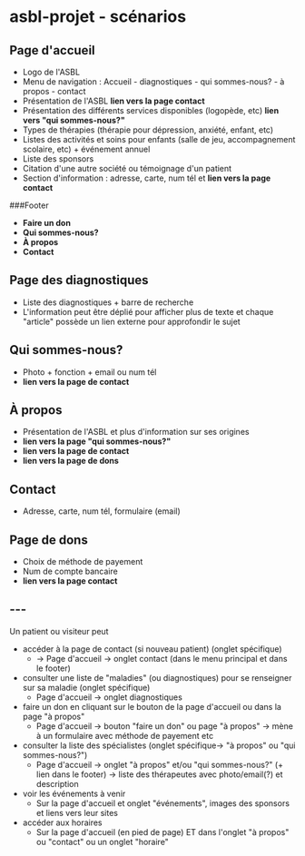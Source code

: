 # asbl-projet - scénarios

## Page d'accueil
* Logo de l'ASBL
* Menu de navigation : Accueil - diagnostiques - qui sommes-nous? - à propos - contact
* Présentation de l'ASBL **lien vers la page contact**
* Présentation des différents services disponibles (logopède, etc) **lien vers "qui sommes-nous?"**
* Types de thérapies (thérapie pour dépression, anxiété, enfant, etc)
* Listes des activités et soins pour enfants (salle de jeu, accompagnement scolaire, etc) + événement annuel
* Liste des sponsors
* Citation d'une autre société ou témoignage d'un patient
* Section d'information : adresse, carte, num tél et **lien vers la page contact**

###Footer
* **Faire un don**
* **Qui sommes-nous?**
* **À propos**
* **Contact**

## Page des diagnostiques
* Liste des diagnostiques + barre de recherche
* L'information peut être déplié pour afficher plus de texte et chaque "article" possède un lien externe pour approfondir le sujet

## Qui sommes-nous?
* Photo + fonction + email ou num tél
* **lien vers la page de contact**

## À propos
* Présentation de l'ASBL et plus d'information sur ses origines
* **lien vers la page "qui sommes-nous?"**
* **lien vers la page de contact**
* **lien vers la page de dons**

## Contact
* Adresse, carte, num tél, formulaire (email)

## Page de dons
* Choix de méthode de payement
* Num de compte bancaire
* **lien vers la page contact**

## ---

Un patient ou visiteur peut 
* accéder à la page de contact (si nouveau patient) (onglet spécifique)
   * -> Page d'accueil -> onglet contact (dans le menu principal et dans le footer)
* consulter une liste de "maladies" (ou diagnostiques) pour se renseigner sur sa maladie (onglet spécifique)
  * Page d'accueil -> onglet diagnostiques
* faire un don en cliquant sur le bouton de la page d'accueil ou dans la page "à propos"
  * Page d'accueil -> bouton "faire un don" ou page "à propos" -> mène à un formulaire avec méthode de payement etc
* consulter la liste des spécialistes (onglet spécifique-> "à propos" ou "qui sommes-nous?")
  * Page d'accueil -> onglet "à propos" et/ou "qui sommes-nous?" (+ lien dans le footer) -> liste des thérapeutes avec photo/email(?) et description
* voir les événements à venir
  * Sur la page d'accueil et onglet "événements", images des sponsors et liens vers leur sites
* accéder aux horaires
  * Sur la page d'accueil (en pied de page) ET dans l'onglet "à propos" ou "contact" ou un onglet "horaire"
